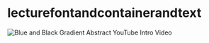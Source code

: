 # lecturefontandcontainerandtext

![Blue and Black Gradient Abstract YouTube Intro Video](https://github.com/HassaanAhmed60211/fluttercourse/assets/106430586/c32246ba-2e54-44d2-9bff-938f65944f0a)
